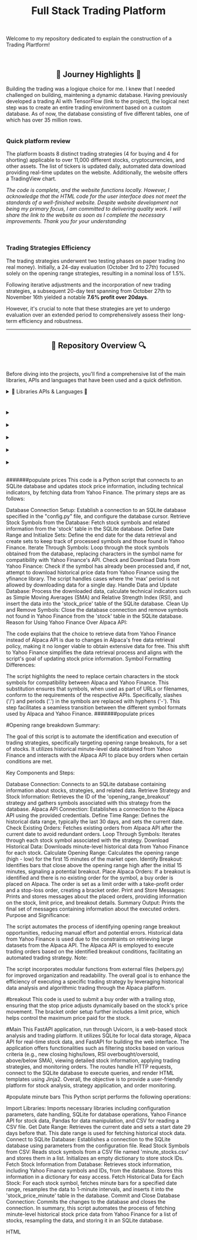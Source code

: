 <h1 align="center">Full Stack Trading Platform</h1>

<br>

Welcome to my repository dedicated to explain the construction of a Trading Plartform!

<br>

<h2 align="center">🌅 Journey Highlights 🌅</h2>
<p>
Building the trading was a logique choice for me. I knew that I needed challenged on building, maintening   a dynamic database. Having previously developed a trading AI with TensorFlow (link to the project), the logical next step was to create an entire trading environment based on a custom database. As of now, the database consisting of five different tables, one of which has over 35 million rows.

<h1></h1>

<h3>Quick platform review </h3>

The platform boasts 8 distinct trading strategies (4 for buying and 4 for shorting) applicable to over 11,000 different stocks, cryptocurrencies, and other assets. The list of tickers is updated daily, automated data download providing real-time updates on the website. Additionally, the website offers a TradingView chart.

*The code is complete, and the website functions locally. However, I acknowledge that the HTML code for the user interface does not meet the standards of a well-finished website. Despite website development not being my primary focus, I am committed to delivering quality work. I will share the link to the website as soon as I complete the necessary improvements. Thank you for your understanding*

<br>

<h3>Trading Strategies Efficiency</h3>
The trading strategies underwent two testing phases on paper trading (no real money). Initially, a 24-day evaluation (October 3rd to 27th) focused solely on the opening range strategies, resulting in a nominal loss of 1.5%. 

Following iterative adjustments and the incorporation of new trading strategies, a subsequent 20-day test spanning from October 27th to November 16th yielded a notable **7.6% profit over 20days**. 

However, it's crucial to note that these strategies are yet to undergo evaluation over an extended period to comprehensively assess their long-term efficiency and robustness.

---

<h2 align="center">🔎 Repository Overview 🔍</h2>

<br>

Before diving into the projects, you'll find a comprehensive list of the main libraries, APIs and languages that have been used and a quick definition.
</p>

<details>
  <h2 align="center"> 📖 Libraries APIs & Languages 📖 </h2>
  
  <summary> 📖 Libraries APIs & Languages 📖</summary> 
<p>

  <h3>Languages</h3>

**Python:** Language used to structure the platform functionalities.

**SQLite:** To create, maintain a 5GB database with 5 different tables and +35 millions rows.

**HTML:** Used to create the Trading platform interface and website functionalities.

  <h3>Python Libraries & APIs</h3>
  
**SQLite3:** Python library that enables the use of SQLite within PythonLibrary permitting to use SQLite within python

**Alpaca_trade_api:** Python API that allows the utilization of Alpaca's functions, enabling real-time market trading for free, with a focus on algorithmic trading strategies.

**ta-lib:** A technical analysis library in Python, providing tools and functions for analyzing financial markets and making informed trading decisions based on technical indicators.

**Backtrader:** Python framework for developing and testing trading strategies, offering extensive functionality for backtesting and optimizing strategies before deploying them in live markets.

**FastAPI (Jinja2Templates):** FastAPI is a modern, fast web framework for building APIs with Python, and Jinja2Templates is a template engine used for creating dynamic HTML templates in conjunction with FastAPI.

**Semantic-UI:** A user interface framework that utilizes HTML to create a responsive and visually appealing design for the trading platform.

**Crontab:** A time-based job scheduler, used in this context to schedule and automate periodic tasks within the trading platform.

**yfinance (yahoo finance):** Python library that grants access to real-time financial data from Yahoo Finance, facilitating the retrieval of market information for various assets at no cost.

**trading View:** A platform that provides advanced charting tools and analysis for financial markets, often integrated into trading applications to offer users a comprehensive view of market data and trends.

</p>
  <br>
</details>

<h1></h1>

<details>
  <h2 align="center"> DataBase </h2>
  
  <summary> </summary> 

  <p>
<h4>Setting Up the Database:</h4>
To initiate the database creation process, first, generate the database named "app.db" using SQLite3. Execute the command "sqlite3 app.db" in the terminal to establish the initial database file. This step lays the foundation for subsequent configurations.

 <br>

<h4>Configuring Alpaca API, SQLite and Email:</h4>
Following the database creation, proceed to set up a configuration file named "config.py." Enter essential Alpaca API credentials (API_KEY, SECRET_KEY, BASE_URL), define the file location for "app.db" (DB_FILE), and provide email configuration details (EMAIL_ADDRESS, EMAIL_PASSWORD, EMAIL_HOST, EMAIL_PORT).

 <br>

<h4>Database Initialization and Table Management:</h4>
Utilize the scripts in this repository to manage the database. Begin with the "create_db" script  <a href=""> Code Link</a> to establish the five necessary tables. You also have drop_db <a href=""> Code Link</a> to drop all tables in app.db.

 <br>

<h4>Populating Stock Information:</h4>
Execute the "populate_stocks.py" script <a href=""> Code Link</a> to populate the "stock" table with information for every stock, cryptocurrency, and asset available on Alpaca. The data includes the symbol/ticker, name, exchange, and a flag indicating whether shorting is permissible. Ensure that the data is successfully loaded using DB Browser for SQLite (or other), resulting in over 13,000 rows. To automatically add new stocks if there is any, create a Crontab code to run the script. I personally run it daily, after market closure.

 <br>

<h4>Fetching Historical Stock Prices:</h4>
The "populate_prices" script <a href=""> Code Link</a>. downloads data for all tickers in the "stock" table in the "stock_price" table, a process that may take some time due to the substantial volume of data.  Since some Alpaca functionalities are restricted or no longer free, Yahoo Finance is used as an alternative for obtaining free, extensive historical data.The script also addresses variations in ticker names, ensuring a match with Yahoo Finance or dropping unmatched tickers in "stock". After completion, the "stock" table is populated with over 11,000 tickers, the "stock_price" table featuring daily open, close, high, low, volume, and date information. Additionally, in "stock_price" the script calculates the Simple Moving Average (SMA) for 20 and 50 days and the Relative Strength Index (RSI) for 14 days using the Ta-lib analysis library.

<a href=""> Code Link</a>
  </p>
  <br>
</details>

<br>

<details>
  <h2 align="center"> Traiding Strategies </h2>
  
  <summary> </summary> 

  <p>


<a href=""> Code Link</a>
  </p>
  <br>
</details>

<br>

<details>
  <h2 align="center"> Main code </h2>
  
  <summary> </summary> 

  <p>


<a href=""> Code Link</a>
  </p>
  <br>
</details>

<br>

<details>
  <h2 align="center"> Templates HTML </h2>
  
  <summary> </summary> 

  <p>


<a href=""> Code Link</a>
  </p>
  <br>
</details>

<br>

<details>
  <h2 align="center"> Backtesting </h2>
  
  <summary> </summary> 

  <p>


<a href=""> Code Link</a>
  </p>
  <br>
</details>

<br>







#######populate prices
This code is a Python script that connects to an SQLite database and updates stock price information, including technical indicators, by fetching data from Yahoo Finance. The primary steps are as follows:

Database Connection Setup:
Establish a connection to an SQLite database specified in the "config.py" file, and configure the database cursor.
Retrieve Stock Symbols from the Database:
Fetch stock symbols and related information from the 'stock' table in the SQLite database.
Define Date Range and Initialize Sets:
Define the end date for the data retrieval and create sets to keep track of processed symbols and those found in Yahoo Finance.
Iterate Through Symbols:
Loop through the stock symbols obtained from the database, replacing characters in the symbol name for compatibility with Yahoo Finance's API.
Check and Download Data from Yahoo Finance:
Check if the symbol has already been processed and, if not, attempt to download historical price data from Yahoo Finance using the yfinance library. The script handles cases where the 'max' period is not allowed by downloading data for a single day.
Handle Data and Update Database:
Process the downloaded data, calculate technical indicators such as Simple Moving Averages (SMA) and Relative Strength Index (RSI), and insert the data into the 'stock_price' table of the SQLite database.
Clean Up and Remove Symbols:
Close the database connection and remove symbols not found in Yahoo Finance from the 'stock' table in the SQLite database.
Reason for Using Yahoo Finance Over Alpaca API:

The code explains that the choice to retrieve data from Yahoo Finance instead of Alpaca API is due to changes in Alpaca's free data retrieval policy, making it no longer viable to obtain extensive data for free. This shift to Yahoo Finance simplifies the data retrieval process and aligns with the script's goal of updating stock price information.
Symbol Formatting Differences:

The script highlights the need to replace certain characters in the stock symbols for compatibility between Alpaca and Yahoo Finance. This substitution ensures that symbols, when used as part of URLs or filenames, conform to the requirements of the respective APIs. Specifically, slashes ('/') and periods ('.') in the symbols are replaced with hyphens ('-'). This step facilitates a seamless transition between the different symbol formats used by Alpaca and Yahoo Finance.
#######populate prices




#Opening range breakdown
Summary:

The goal of this script is to automate the identification and execution of trading strategies, specifically targeting opening range breakouts, for a set of stocks. It utilizes historical minute-level data obtained from Yahoo Finance and interacts with the Alpaca API to place buy orders when certain conditions are met.

Key Components and Steps:

Database Connection:
Connects to an SQLite database containing information about stocks, strategies, and related data.
Retrieve Strategy and Stock Information:
Retrieves the ID of the 'opening_range_breakout' strategy and gathers symbols associated with this strategy from the database.
Alpaca API Connection:
Establishes a connection to the Alpaca API using the provided credentials.
Define Time Range:
Defines the historical data range, typically the last 30 days, and sets the current date.
Check Existing Orders:
Fetches existing orders from Alpaca API after the current date to avoid redundant orders.
Loop Through Symbols:
Iterates through each stock symbol associated with the strategy.
Download Historical Data:
Downloads minute-level historical data from Yahoo Finance for each stock.
Calculate Opening Range:
Calculates the opening range (high - low) for the first 15 minutes of the market open.
Identify Breakout:
Identifies bars that close above the opening range high after the initial 15 minutes, signaling a potential breakout.
Place Alpaca Orders:
If a breakout is identified and there is no existing order for the symbol, a buy order is placed on Alpaca.
The order is set as a limit order with a take-profit order and a stop-loss order, creating a bracket order.
Print and Store Messages:
Prints and stores messages about the placed orders, providing information on the stock, limit price, and breakout details.
Summary Output:
Prints the final set of messages containing information about the executed orders.
Purpose and Significance:

The script automates the process of identifying opening range breakout opportunities, reducing manual effort and potential errors.
Historical data from Yahoo Finance is used due to the constraints on retrieving large datasets from the Alpaca API.
The Alpaca API is employed to execute trading orders based on the identified breakout conditions, facilitating an automated trading strategy.
Note:

The script incorporates modular functions from external files (helpers.py) for improved organization and readability.
The overall goal is to enhance the efficiency of executing a specific trading strategy by leveraging historical data analysis and algorithmic trading through the Alpaca platform.

#breakout
This code is used to submit a buy order with a trailing stop, ensuring that the stop price adjusts dynamically based on the stock's price movement. The bracket order setup further includes a limit price, which helps control the maximum price paid for the stock.

#Main
This FastAPI application, run through Uvicorn, is a web-based stock analysis and trading platform. It utilizes SQLite for local data storage, Alpaca API for real-time stock data, and FastAPI for building the web interface. The application offers functionalities such as filtering stocks based on various criteria (e.g., new closing highs/lows, RSI overbought/oversold, above/below SMA), viewing detailed stock information, applying trading strategies, and monitoring orders. The routes handle HTTP requests, connect to the SQLite database to execute queries, and render HTML templates using Jinja2. Overall, the objective is to provide a user-friendly platform for stock analysis, strategy application, and order monitoring.




#populate minute bars
This Python script performs the following operations:

Import Libraries:
Imports necessary libraries including configuration parameters, date handling, SQLite for database operations, Yahoo Finance API for stock data, Pandas for data manipulation, and CSV for reading a CSV file.
Get Date Range:
Retrieves the current date and sets a start date 29 days before that. This date range is used for fetching historical stock data.
Connect to SQLite Database:
Establishes a connection to the SQLite database using parameters from the configuration file.
Read Stock Symbols from CSV:
Reads stock symbols from a CSV file named 'minute_stocks.csv' and stores them in a list. Initializes an empty dictionary to store stock IDs.
Fetch Stock Information from Database:
Retrieves stock information, including Yahoo Finance symbols and IDs, from the database. Stores this information in a dictionary for easy access.
Fetch Historical Data for Each Stock:
For each stock symbol, fetches minute bars for a specified date range, resamples the data to 1-minute intervals, and inserts it into the 'stock_price_minute' table in the database.
Commit and Close Database Connection:
Commits the changes to the database and closes the connection.
In summary, this script automates the process of fetching minute-level historical stock price data from Yahoo Finance for a list of stocks, resampling the data, and storing it in an SQLite database.









HTML
